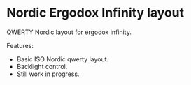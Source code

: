 # Nordic Ergodox Infinity layout

QWERTY Nordic layout for ergodox infinity.

Features:

- Basic ISO Nordic qwerty layout.
- Backlight control.
- Still work in progress.